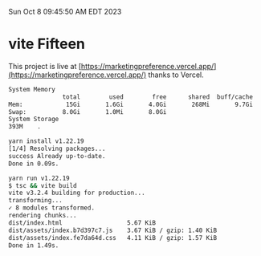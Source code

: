 Sun Oct  8 09:45:50 AM EDT 2023

# vite Fifteen


This project is live at [https://marketingpreference.vercel.app/](https://marketingpreference.vercel.app/) thanks to Vercel.

```bash
System Memory
               total        used        free      shared  buff/cache   available
Mem:            15Gi       1.6Gi       4.0Gi       268Mi       9.7Gi        13Gi
Swap:          8.0Gi       1.0Mi       8.0Gi
System Storage
393M	.
```
```bash
yarn install v1.22.19
[1/4] Resolving packages...
success Already up-to-date.
Done in 0.09s.
```
```bash
yarn run v1.22.19
$ tsc && vite build
vite v3.2.4 building for production...
transforming...
✓ 8 modules transformed.
rendering chunks...
dist/index.html                  5.67 KiB
dist/assets/index.b7d397c7.js    3.67 KiB / gzip: 1.40 KiB
dist/assets/index.fe7da64d.css   4.11 KiB / gzip: 1.57 KiB
Done in 1.49s.
```
